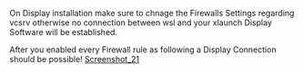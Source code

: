 On Display installation make sure to chnage the Firewalls Settings regarding vcsrv otherwise no connection between wsl and your xlaunch Display Software will be established.

After you enabled every Firewall rule as following a Display Connection should be possible!
[Screenshot_21](uploads/0614c1dc5cf5fb767f97ee33bda77a28/Screenshot_21.png)